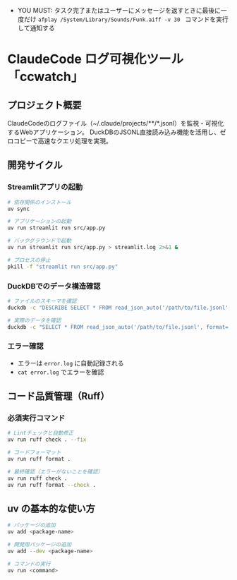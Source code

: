 - YOU MUST: タスク完了またはユーザーにメッセージを返すときに最後に一度だけ `afplay /System/Library/Sounds/Funk.aiff -v 30 ` コマンドを実行して通知する

# ClaudeCode ログ可視化ツール「ccwatch」

## プロジェクト概要
ClaudeCodeのログファイル（~/.claude/projects/**/*.jsonl）を監視・可視化するWebアプリケーション。
DuckDBのJSONL直接読み込み機能を活用し、ゼロコピーで高速なクエリ処理を実現。

## 開発サイクル

### Streamlitアプリの起動
```bash
# 依存関係のインストール
uv sync

# アプリケーションの起動
uv run streamlit run src/app.py

# バックグラウンドで起動
uv run streamlit run src/app.py > streamlit.log 2>&1 &

# プロセスの停止
pkill -f "streamlit run src/app.py"
```

### DuckDBでのデータ構造確認
```bash
# ファイルのスキーマを確認
duckdb -c "DESCRIBE SELECT * FROM read_json_auto('/path/to/file.jsonl', format='newline_delimited') LIMIT 1;"

# 実際のデータを確認
duckdb -c "SELECT * FROM read_json_auto('/path/to/file.jsonl', format='newline_delimited') LIMIT 5;"
```

### エラー確認
- エラーは `error.log` に自動記録される
- `cat error.log` でエラーを確認

## コード品質管理（Ruff）

### 必須実行コマンド
```bash
# Lintチェックと自動修正
uv run ruff check . --fix

# コードフォーマット
uv run ruff format .

# 最終確認（エラーがないことを確認）
uv run ruff check .
uv run ruff format --check .
```

## uv の基本的な使い方

```bash
# パッケージの追加
uv add <package-name>

# 開発用パッケージの追加
uv add --dev <package-name>

# コマンドの実行
uv run <command>
```